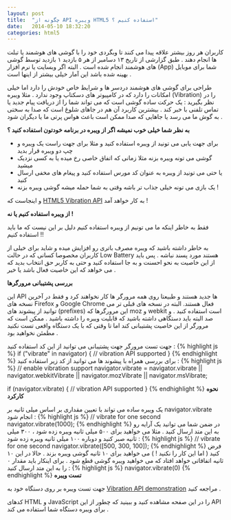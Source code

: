 ```yaml
---
layout: post
title:  "چگونه از API ویبره HTML5 استفاده کنیم ؟"
date:   2014-05-10 18:32:20
categories: html5
---
```

کاربران هر روز بیشتر علاقه پیدا می کنند تا وبگردی خود را با گوشی های هوشمند یا تبلت ها انجام دهند . طبق گزارشی از تاریخ ۱۳ دسامبر از هر ۵ بازدید ۱ بازدید توسط گوشی های هوشمند انجام شده است . البته اگر وبسایت یا نرم افزار (App) شما برای موبایل بهینه شده باشد این آمار خیلی بیشتر از اینها است .

طراحی برای گوشی های هوشمند دردسر ها و شرایط خاص خودش را دارد اما خیلی امکانات را دارد که در کامپیوتر های دسکتاپ وجود ندارد . مثلا ویبره (Vibration) را در نظر بگیرید : یک حرکت ساده گوشی است که می تواند شما را از دریافت پیام جدید یا تماس تلفنی با خبر کند . بیشترین کاربرد آن هم در جاهای شلوغ است که صدا به سختی به گوش ما می رسد یا جاهایی که صدا ممکن است باعث هواس پرتی ما یا دیگران شود .

**به نظر شما خیلی خوب نمیشه اگر از ویبره در برنامه خودتون استفاده کنید ؟**

 - برای جهت یابی می تونید از ویبره استفاده کنید و مثلا برای جهت راست یک ویبره و چپ دو ویبره قرار بدید
 - گوشی می تونه ویبره بزنه مثلا زمانی که اتفاق خاصی رخ میده یا به کسی نزدیک میشید
 - یا حتی می تونید از ویبره به عنوان کد مورس استفاده کنید و پیغام های مخفی ارسال کنید
 - یک بازی می تونه خیلی جذاب تر باشه وقتی به شما حمله میشه گوشی ویبره بزنه !
 
 و اینجاست که [HTML5 Vibration API](http://www.w3.org/TR/vibration/) به کار خواهد آمد ! 

**از ویبره استفاده کنیم یا نه !**

فقط به خاطر اینکه ما می تونیم از ویبره استفاده کنیم دلیل بر این نیست که ما باید استفاده کنیم !!

به خاطر داشته باشید که ویبره مصرف باتری رو افزایش میده و شاید برای خیلی از کاربران مخصوصا کسانی که در حالت Low Battery هستند مورد پسند نباشه . پس باید از این خاصیت به نحو احسنت و به جا استفاده کنید و حتی به کاربر حق انتخاب بدید که می خواهد که این خاصیت فعال باشد یا خیر . 

**بررسی پشتیبانی مرورگرها**

این API ها جدید هستند و طبیعتا روی همه مرورگر ها کار نخواهند کرد و فقط در آخرین نسخه های Firefox و Google Chrome فعال هستند. البته در نسخه های قبلی تر می توانید از پیشوند های (prefixes) این مرورگرها که moz و webkit است استفاده کنید . و صد البته باید دستگاهی داشته باشید که قابلیت ویبره را داشته باشید . ممکن است که مرورگر از این خاصیت پشتیبانی کند اما تا وقتی که با یک دستگاه واقعی تست نکنید مطمئن نخواهید بود .

جهت تست مرورگر جهت پشتیبانی می توانید از این کد استفاده کنید :
{% highlight js %}
if ("vibrate" in navigator) {
    // vibration API supported
}
{% endhighlight %}
برای بررسی همراه با پیشوند ها می توانید از کد زیر استفاده کنید :
{% highlight js %}
// enable vibration support
navigator.vibrate = navigator.vibrate || navigator.webkitVibrate || navigator.mozVibrate || navigator.msVibrate;

if (navigator.vibrate) {
    // vibration API supported
}
{% endhighlight %}
**نحوه کارکرد**

یک ویبره ساده می تواند با تعیین مقداری بر اساس میلی ثانیه بر navigator.vibrate انجام شود :
{% highlight js %}
// vibrate for one second
navigator.vibrate(1000);
{% endhighlight %}
در ضمن شما می توانید یک آرایه رو به این متد ارسال کنید . مثلا می خواهید برای ۵۰۰ میلی ثانیه ویبره زده شود ، ۳۰۰ میلی ثانیه صبر کنید و دوباره ۱۰۰ میلی ثانیه ویبره زده شود :
{% highlight js %}
// vibrate for one second
navigator.vibrate([500, 300, 100]);
{% endhighlight %}
فرض کنید ( اما این کار را نکنید ! ) می خواهید برای ۱۰ ثانیه گوشی ویبره بزند . حالا در این ۱۰ ثانیه اتفاقاتی خواهد افتاد که می خواهید ویبره گوشی قطع شود .  برای اینکار باید مقدار ۰ را به این متد ارسال کنید :
{% highlight js %}
navigator.vibrate(0)
{% endhighlight %}
**تست ویبره**

جهت تست ویبره بر روی دستگاه خود به [Vibration API demonstration](http://blogs.sitepointstatic.com/examples/tech/vibration-api/index.html) مراجعه کنید .

کدهای HTML و JavaScript را در این صفحه مشاهده کنید و ببینید که چطور از این API برای ویبره دستگاه شما استفاده می کند .